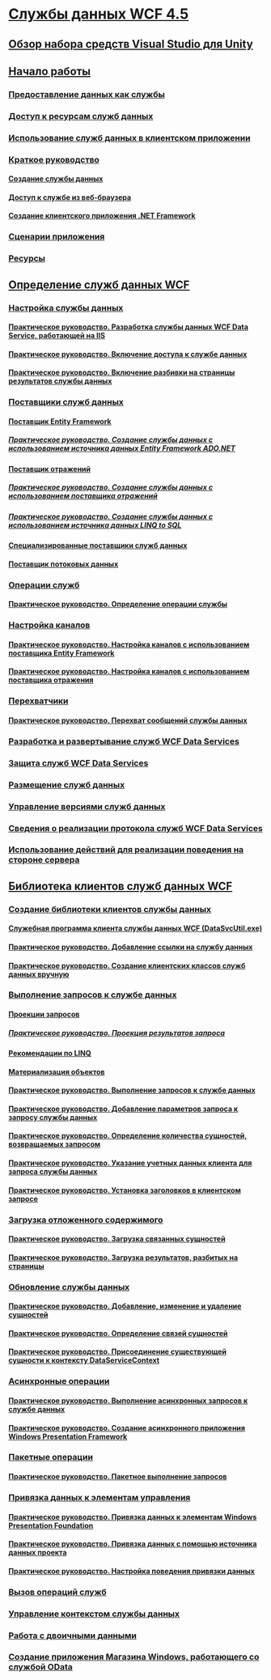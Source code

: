 # [Службы данных WCF 4.5](index.md)
## [Обзор набора средств Visual Studio для Unity](wcf-data-services-overview.md)
## [Начало работы](getting-started-with-wcf-data-services.md)
### [Предоставление данных как службы](exposing-your-data-as-a-service-wcf-data-services.md)
### [Доступ к ресурсам служб данных](accessing-data-service-resources-wcf-data-services.md)
### [Использование служб данных в клиентском приложении](using-a-data-service-in-a-client-application-wcf-data-services.md)
### [Краткое руководство](quickstart-wcf-data-services.md)
#### [Создание службы данных](creating-the-data-service.md)
#### [Доступ к службе из веб-браузера](accessing-the-service-from-a-web-browser-wcf-data-services-quickstart.md)
#### [Создание клиентского приложения .NET Framework](creating-the-dotnet-client-application-wcf-data-services-quickstart.md)
### [Сценарии приложения](application-scenarios-wcf-data-services.md)
### [Ресурсы](wcf-data-services-resources.md)
## [Определение служб данных WCF](defining-wcf-data-services.md)
### [Настройка службы данных](configuring-the-data-service-wcf-data-services.md)
#### [Практическое руководство. Разработка службы данных WCF Data Service, работающей на IIS](how-to-develop-a-wcf-data-service-running-on-iis.md)
#### [Практическое руководство. Включение доступа к службе данных](how-to-enable-access-to-the-data-service-wcf-data-services.md)
#### [Практическое руководство. Включение разбивки на страницы результатов службы данных](how-to-enable-paging-of-data-service-results-wcf-data-services.md)
### [Поставщики служб данных](data-services-providers-wcf-data-services.md)
#### [Поставщик Entity Framework](entity-framework-provider-wcf-data-services.md)
##### [Практическое руководство. Создание службы данных с использованием источника данных Entity Framework ADO.NET](create-a-data-service-using-an-adonet-ef-data-wcf.md)
#### [Поставщик отражений](reflection-provider-wcf-data-services.md)
##### [Практическое руководство. Создание службы данных с использованием поставщика отражений](create-a-data-service-using-rp-wcf-data-services.md)
##### [Практическое руководство. Создание службы данных с использованием источника данных LINQ to SQL](create-a-data-service-using-linq-to-sql-wcf.md)
#### [Специализированные поставщики служб данных](custom-data-service-providers-wcf-data-services.md)
#### [Поставщик потоковых данных](streaming-provider-wcf-data-services.md)
### [Операции служб](service-operations-wcf-data-services.md)
#### [Практическое руководство. Определение операции службы](how-to-define-a-service-operation-wcf-data-services.md)
### [Настройка каналов](feed-customization-wcf-data-services.md)
#### [Практическое руководство. Настройка каналов с использованием поставщика Entity Framework](how-to-customize-feeds-with-ef-provider-wcf-data-services.md)
#### [Практическое руководство. Настройка каналов с использованием поставщика отражения](how-to-customize-feeds-with-the-reflection-provider-wcf-data-services.md)
### [Перехватчики](interceptors-wcf-data-services.md)
#### [Практическое руководство. Перехват сообщений службы данных](how-to-intercept-data-service-messages-wcf-data-services.md)
### [Разработка и развертывание служб WCF Data Services](developing-and-deploying-wcf-data-services.md)
### [Защита служб WCF Data Services](securing-wcf-data-services.md)
### [Размещение служб данных](hosting-the-data-service-wcf-data-services.md)
### [Управление версиями служб данных](data-service-versioning-wcf-data-services.md)
### [Сведения о реализации протокола служб WCF Data Services](wcf-data-services-protocol-implementation-details.md)
### [Использование действий для реализации поведения на стороне сервера](using-actions-to-implement-server-side-behavior.md)
## [Библиотека клиентов служб данных WCF](wcf-data-services-client-library.md)
### [Создание библиотеки клиентов службы данных](generating-the-data-service-client-library-wcf-data-services.md)
#### [Служебная программа клиента службы данных WCF (DataSvcUtil.exe)](wcf-data-service-client-utility-datasvcutil-exe.md)
#### [Практическое руководство. Добавление ссылки на службу данных](how-to-add-a-data-service-reference-wcf-data-services.md)
#### [Практическое руководство. Создание клиентских классов служб данных вручную](how-to-manually-generate-client-data-service-classes-wcf-data-services.md)
### [Выполнение запросов к службе данных](querying-the-data-service-wcf-data-services.md)
#### [Проекции запросов](query-projections-wcf-data-services.md)
##### [Практическое руководство. Проекция результатов запроса](how-to-project-query-results-wcf-data-services.md)
#### [Рекомендации по LINQ](linq-considerations-wcf-data-services.md)
#### [Материализация объектов](object-materialization-wcf-data-services.md)
#### [Практическое руководство. Выполнение запросов к службе данных](how-to-execute-data-service-queries-wcf-data-services.md)
#### [Практическое руководство. Добавление параметров запроса к запросу службы данных](how-to-add-query-options-to-a-data-service-query-wcf-data-services.md)
#### [Практическое руководство. Определение количества сущностей, возвращаемых запросом](number-of-entities-returned-by-a-query-wcf.md)
#### [Практическое руководство. Указание учетных данных клиента для запроса службы данных](specify-client-creds-for-a-data-service-request-wcf.md)
#### [Практическое руководство. Установка заголовков в клиентском запросе](how-to-set-headers-in-the-client-request-wcf-data-services.md)
### [Загрузка отложенного содержимого](loading-deferred-content-wcf-data-services.md)
#### [Практическое руководство. Загрузка связанных сущностей](how-to-load-related-entities-wcf-data-services.md)
#### [Практическое руководство. Загрузка результатов, разбитых на страницы](how-to-load-paged-results-wcf-data-services.md)
### [Обновление службы данных](updating-the-data-service-wcf-data-services.md)
#### [Практическое руководство. Добавление, изменение и удаление сущностей](how-to-add-modify-and-delete-entities-wcf-data-services.md)
#### [Практическое руководство. Определение связей сущностей](how-to-define-entity-relationships-wcf-data-services.md)
#### [Практическое руководство. Присоединение существующей сущности к контексту DataServiceContext](attach-an-existing-entity-to-dc-wcf-data.md)
### [Асинхронные операции](asynchronous-operations-wcf-data-services.md)
#### [Практическое руководство. Выполнение асинхронных запросов к службе данных](how-to-execute-asynchronous-data-service-queries-wcf-data-services.md)
#### [Практическое руководство. Создание асинхронного приложения Windows Presentation Framework](create-an-asynchronous-wpf-application-wcf-data-services.md)
### [Пакетные операции](batching-operations-wcf-data-services.md)
#### [Практическое руководство. Пакетное выполнение запросов](how-to-execute-queries-in-a-batch-wcf-data-services.md)
### [Привязка данных к элементам управления](binding-data-to-controls-wcf-data-services.md)
#### [Практическое руководство. Привязка данных к элементам Windows Presentation Foundation](bind-data-to-wpf-elements-wcf-data-services.md)
#### [Практическое руководство. Привязка данных с помощью источника данных проекта](how-to-bind-data-using-a-project-data-source-wcf-data-services.md)
#### [Практическое руководство. Настройка поведения привязки данных](how-to-customize-data-binding-behaviors-wcf-data-services.md)
### [Вызов операций служб](calling-service-operations-wcf-data-services.md)
### [Управление контекстом службы данных](managing-the-data-service-context-wcf-data-services.md)
### [Работа с двоичными данными](working-with-binary-data-wcf-data-services.md)
### [Создание приложения Магазина Windows, работающего со службой OData](writing-a-windows-store-app-that-consumes-an-odata-service.md)
